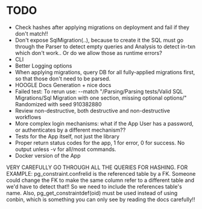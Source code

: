 # TODO

- Check hashes after applying migrations on deployment and fail if they don't match!!
- Don't expose SqlMigration(..), because to create it the SQL must go through the Parser to detect empty queries and Analysis to detect in-txn which don't work..
   Or do we allow those as runtime errors?
- CLI
- Better Logging options
- When applying migrations, query DB for all fully-applied migrations first, so that those don't need to be parsed.
- HOOGLE Docs Generation + nice docs
- Failed test:
     To rerun use: --match "/Parsing/Parsing tests/Valid SQL Migrations/Sql Migration with one section, missing optional options/"
     Randomized with seed 910382880
- Review non-destructive, both destructive and non-destructive workflows
- More complex login mechanisms: what if the App User has a password, or authenticates by a different mechanism??
- Tests for the App itself, not just the library
- Proper return status codes for the app, 1 for error, 0 for success. No output unless -v for all/most commands.
- Docker version of the App


VERY CAREFULLY GO THROUGH ALL THE QUERIES FOR HASHING.
FOR EXAMPLE: pg_constraint.confrelid is the referenced table by a FK. Someone could change the FK to make the same column refer to a different table
 and we'd have to detect that!! So we need to include the references table's name. Also, pg_get_constraintdef(oid) must be used instead of using conbin, which is something
 you can only see by reading the docs carefully!!